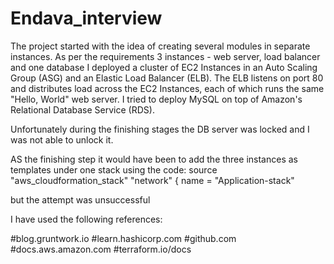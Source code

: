 # Endava_interview


The project started with the idea of creating several modules in separate instances. 
As per the requirements 3 instances - web server, load balancer and one database
I deployed a cluster of EC2 Instances in an Auto Scaling Group (ASG) and an Elastic Load Balancer (ELB). The ELB listens on port 80 and distributes load across the EC2 Instances, each of which runs the same "Hello, World" web server.
I tried to deploy MySQL on top of Amazon's Relational Database Service (RDS).

Unfortunately during the finishing stages the DB server was locked and I was not able to unlock it.

AS the finishing step it would have been to add the three instances as templates under one stack using the code:
source "aws_cloudformation_stack" "network" {
  name = "Application-stack"
  
but the attempt was unsuccessful 

I have used the following references:

#blog.gruntwork.io
#learn.hashicorp.com
#github.com
#docs.aws.amazon.com
#terraform.io/docs
